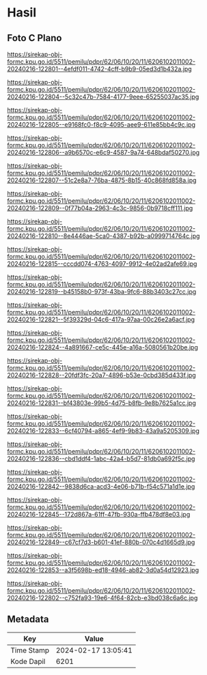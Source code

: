 # Hasil

## Foto C Plano

https://sirekap-obj-formc.kpu.go.id/5511/pemilu/pdpr/62/06/10/20/11/6206102011002-20240216-122801--4efdf011-4742-4cff-b9b9-05ed3d1b432a.jpg

https://sirekap-obj-formc.kpu.go.id/5511/pemilu/pdpr/62/06/10/20/11/6206102011002-20240216-122804--5c32c47b-7584-4177-9eee-65255037ac35.jpg

https://sirekap-obj-formc.kpu.go.id/5511/pemilu/pdpr/62/06/10/20/11/6206102011002-20240216-122805--e9168fc0-f8c9-4095-aee9-611e85bb4c9c.jpg

https://sirekap-obj-formc.kpu.go.id/5511/pemilu/pdpr/62/06/10/20/11/6206102011002-20240216-122806--a9b6570c-e6c9-4587-9a74-648bdaf50270.jpg

https://sirekap-obj-formc.kpu.go.id/5511/pemilu/pdpr/62/06/10/20/11/6206102011002-20240216-122807--51c2e8a7-76ba-4875-8b15-40c868fd858a.jpg

https://sirekap-obj-formc.kpu.go.id/5511/pemilu/pdpr/62/06/10/20/11/6206102011002-20240216-122809--0f77b04a-2963-4c3c-9856-0b9718cff111.jpg

https://sirekap-obj-formc.kpu.go.id/5511/pemilu/pdpr/62/06/10/20/11/6206102011002-20240216-122810--8e4446ae-5ca0-4387-b92b-a0999714764c.jpg

https://sirekap-obj-formc.kpu.go.id/5511/pemilu/pdpr/62/06/10/20/11/6206102011002-20240216-122815--cccdd074-4763-4097-9912-4e02ad2afe69.jpg

https://sirekap-obj-formc.kpu.go.id/5511/pemilu/pdpr/62/06/10/20/11/6206102011002-20240216-122819--b45158b0-973f-43ba-9fc6-88b3403c27cc.jpg

https://sirekap-obj-formc.kpu.go.id/5511/pemilu/pdpr/62/06/10/20/11/6206102011002-20240216-122821--5f39329d-04c6-417a-97aa-00c26e2a6acf.jpg

https://sirekap-obj-formc.kpu.go.id/5511/pemilu/pdpr/62/06/10/20/11/6206102011002-20240216-122824--4a891667-ce5c-445e-a16a-5080561b20be.jpg

https://sirekap-obj-formc.kpu.go.id/5511/pemilu/pdpr/62/06/10/20/11/6206102011002-20240216-122828--20fdf3fc-20a7-4896-b53e-0cbd385d433f.jpg

https://sirekap-obj-formc.kpu.go.id/5511/pemilu/pdpr/62/06/10/20/11/6206102011002-20240216-122831--bf43803e-99b5-4d75-b8fb-9e8b7625a1cc.jpg

https://sirekap-obj-formc.kpu.go.id/5511/pemilu/pdpr/62/06/10/20/11/6206102011002-20240216-122833--6cf40794-a865-4ef9-9b83-43a9a5205309.jpg

https://sirekap-obj-formc.kpu.go.id/5511/pemilu/pdpr/62/06/10/20/11/6206102011002-20240216-122836--cbd1ddf4-1abc-42a4-b5d7-81db0a692f5c.jpg

https://sirekap-obj-formc.kpu.go.id/5511/pemilu/pdpr/62/06/10/20/11/6206102011002-20240216-122842--9838d6ca-acd3-4e06-b71b-f54c571a1d1e.jpg

https://sirekap-obj-formc.kpu.go.id/5511/pemilu/pdpr/62/06/10/20/11/6206102011002-20240216-122845--172d867a-61ff-47fb-930a-ffb478df8e03.jpg

https://sirekap-obj-formc.kpu.go.id/5511/pemilu/pdpr/62/06/10/20/11/6206102011002-20240216-122849--c67cf7d3-b601-41ef-880b-070c4d1665d9.jpg

https://sirekap-obj-formc.kpu.go.id/5511/pemilu/pdpr/62/06/10/20/11/6206102011002-20240216-122853--a3f5698b-ed18-4946-ab82-3d0a54d12923.jpg

https://sirekap-obj-formc.kpu.go.id/5511/pemilu/pdpr/62/06/10/20/11/6206102011002-20240216-122802--c752fa93-19e6-4f64-82cb-e3bd038c6a6c.jpg


## Metadata

| Key        | Value               |
| ---------- | ------------------- |
| Time Stamp | 2024-02-17 13:05:41 |
| Kode Dapil | 6201                |



